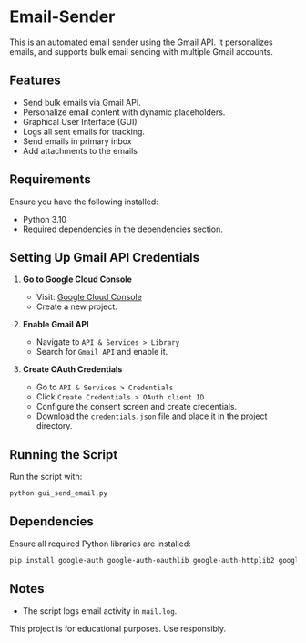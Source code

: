 # Email-Sender
This is an automated email sender using the Gmail API. It personalizes emails, and supports bulk email sending with multiple Gmail accounts.

## Features
- Send bulk emails via Gmail API.
- Personalize email content with dynamic placeholders.
- Graphical User Interface (GUI)
- Logs all sent emails for tracking.
- Send emails in primary inbox
- Add attachments to the emails
  
## Requirements
Ensure you have the following installed:

- Python 3.10
- Required dependencies in the dependencies section.

## Setting Up Gmail API Credentials
1. **Go to Google Cloud Console**
   - Visit: [Google Cloud Console](https://console.cloud.google.com/)
   - Create a new project.

2. **Enable Gmail API**
   - Navigate to `API & Services > Library`
   - Search for `Gmail API` and enable it.

3. **Create OAuth Credentials**
   - Go to `API & Services > Credentials`
   - Click `Create Credentials > OAuth client ID`
   - Configure the consent screen and create credentials.
   - Download the `credentials.json` file and place it in the project directory.

## Running the Script
Run the script with:

```bash
python gui_send_email.py
```

## Dependencies
Ensure all required Python libraries are installed:

```bash
pip install google-auth google-auth-oauthlib google-auth-httplib2 google-api-python-client pandas imgkit pillow
```

## Notes
- The script logs email activity in `mail.log`.

This project is for educational purposes. Use responsibly.

